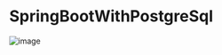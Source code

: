 # SpringBootWithPostgreSql
![image](https://user-images.githubusercontent.com/22918656/206545233-9f9fc4c2-bfef-43ea-8ff4-82974cca655d.png)
